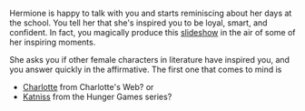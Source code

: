 Hermione is happy to talk with you and starts reminiscing about her days at the
school. You tell her that she's inspired you to be loyal, smart, and confident.
In fact, you magically produce this [slideshow](https://www.bustle.com/articles/104976-11-hermione-quotes-to-inspire-you-in-any-situation-because-she-was-the-brightest-witch-of) in the air of some of her inspiring moments.

She asks you if other female characters in literature have inspired you, and you
answer quickly in the affirmative. The first one that comes to mind is

- [Charlotte](charlottes-web/charlotte.md) from Charlotte's Web?
or
- [Katniss](hunger-games/katniss.md) from the Hunger Games series?
